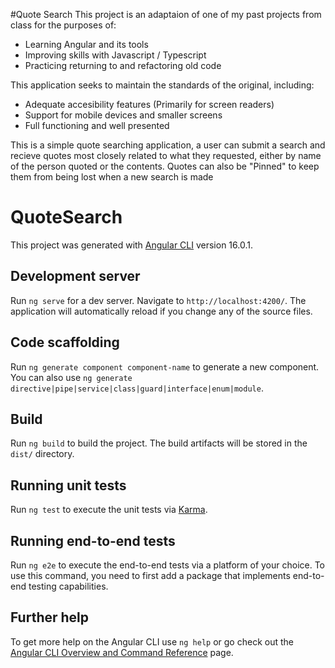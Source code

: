 
#Quote Search
This project is an adaptaion of one of my past projects from class for the purposes of:
- Learning Angular and its tools
- Improving skills with Javascript / Typescript
- Practicing returning to and refactoring old code

This application seeks to maintain the standards of the original, including:
- Adequate accesibility features (Primarily for screen readers)
- Support for mobile devices and smaller screens
- Full functioning and well presented

This is a simple quote searching application, a user can submit a search and recieve quotes most closely related to what they requested, either by name of the person quoted or the contents. Quotes can also be "Pinned" to keep them from being lost when a new search is made

# QuoteSearch

This project was generated with [Angular CLI](https://github.com/angular/angular-cli) version 16.0.1.

## Development server

Run `ng serve` for a dev server. Navigate to `http://localhost:4200/`. The application will automatically reload if you change any of the source files.

## Code scaffolding

Run `ng generate component component-name` to generate a new component. You can also use `ng generate directive|pipe|service|class|guard|interface|enum|module`.

## Build

Run `ng build` to build the project. The build artifacts will be stored in the `dist/` directory.

## Running unit tests

Run `ng test` to execute the unit tests via [Karma](https://karma-runner.github.io).

## Running end-to-end tests

Run `ng e2e` to execute the end-to-end tests via a platform of your choice. To use this command, you need to first add a package that implements end-to-end testing capabilities.

## Further help

To get more help on the Angular CLI use `ng help` or go check out the [Angular CLI Overview and Command Reference](https://angular.io/cli) page.
